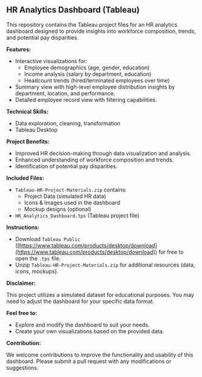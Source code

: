 ## HR Analytics Dashboard (Tableau)

This repository contains the Tableau project files for an HR analytics dashboard designed to provide insights into workforce composition, trends, and potential pay disparities. 

**Features:**

* Interactive visualizations for:
    * Employee demographics (age, gender, education)
    * Income analysis (salary by department, education)
    * Headcount trends (hired/terminated employees over time)
* Summary view with high-level employee distribution insights by department, location, and performance.
* Detailed employee record view with filtering capabilities.

**Technical Skills:**

* Data exploration, cleaning, transformation
* Tableau Desktop

**Project Benefits:**

* Improved HR decision-making through data visualization and analysis.
* Enhanced understanding of workforce composition and trends.
* Identification of potential pay disparities.

**Included Files:**

* `Tableau-HR-Project-Materials.zip` contains:
    * Project Data (simulated HR data)
    * Icons & Images used in the dashboard
    * Mockup designs (optional)
* `HR_Analytics_Dashboard.tps` (Tableau project file)

**Instructions:**

* Download `Tableau Public` ([https://www.tableau.com/products/desktop/download](https://www.tableau.com/products/desktop/download)) for free to open the `.tps` file.
* Unzip `Tableau-HR-Project-Materials.zip` for additional resources (data, icons, mockups).

**Disclaimer:**

This project utilizes a simulated dataset for educational purposes. You may need to adjust the dashboard for your specific data format.

**Feel free to:**

* Explore and modify the dashboard to suit your needs.
* Create your own visualizations based on the provided data.

**Contribution:**

We welcome contributions to improve the functionality and usability of this dashboard. Please submit a pull request with any modifications or suggestions.
